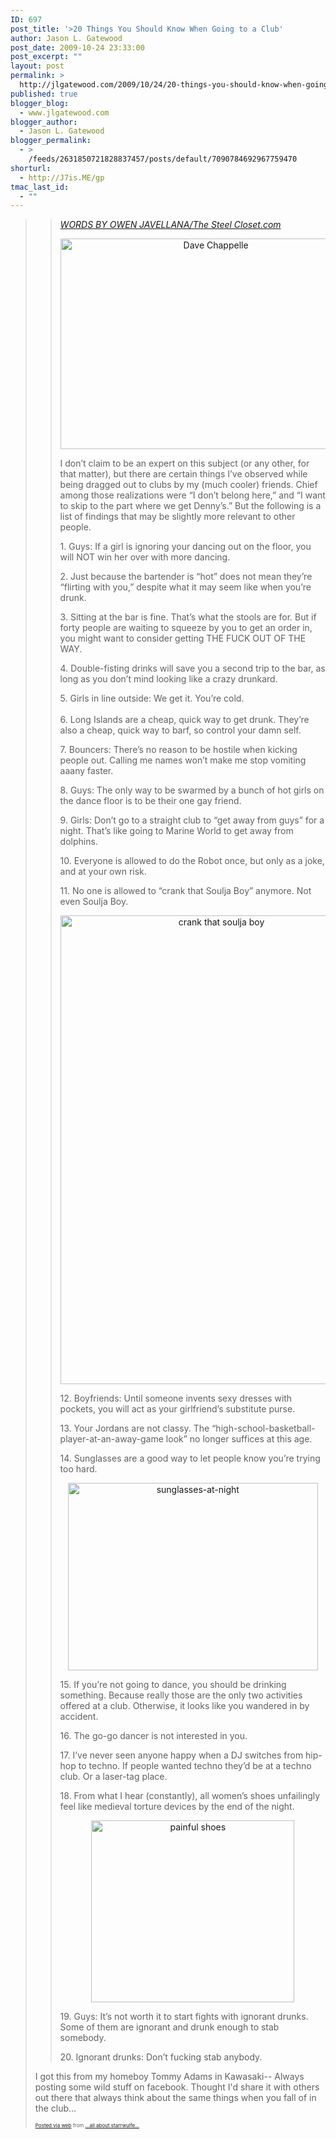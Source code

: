 ```yaml
---
ID: 697
post_title: '>20 Things You Should Know When Going to a Club'
author: Jason L. Gatewood
post_date: 2009-10-24 23:33:00
post_excerpt: ""
layout: post
permalink: >
  http://jlgatewood.com/2009/10/24/20-things-you-should-know-when-going-to-a-club/
published: true
blogger_blog:
  - www.jlgatewood.com
blogger_author:
  - Jason L. Gatewood
blogger_permalink:
  - >
    /feeds/2631850721828837457/posts/default/7090784692967759470
shorturl:
  - http://J7is.ME/gp
tmac_last_id:
  - ""
---
```

><div> <blockquote><div>            				<p><a href="http://steelcloset.com/2009/10/06/save-yourself-the-embarrassment-20-things-you-should-know-when-going-to-a-club/"><em>WORDS BY OWEN JAVELLANA/The Steel Closet.com</em></a></p>  <p style="text-align: center;"><a href="http://www.jlgatewood.com/wp-content/uploads/2010/10/Dave-Chappelle.jpg"><img title="Dave Chappelle" src="http://www.jlgatewood.com/wp-content/uploads/2010/10/Dave-Chappelle.jpg" height="337" alt="Dave Chappelle" width="482" /></a></p><p></p>  <p>I don’t claim to be an expert on this subject (or any other, for that matter), but there are certain things I’ve observed while being dragged out to clubs by my (much cooler) friends. Chief among those realizations were “I don’t belong here,” and “I want to skip to the part where we get Denny’s.” But the following is a list of findings that may be slightly more relevant to other people.</p>  <p>1. Guys: If a girl is ignoring your dancing out on the floor, you will NOT win her over with more dancing.</p>  <p>2. Just because the bartender is “hot” does not mean they’re “flirting with you,” despite what it may seem like when you’re drunk.</p>  <p>3. Sitting at the bar is fine. That’s what the stools are for. But if forty people are waiting to squeeze by you to get an order in, you might want to consider getting THE FUCK OUT OF THE WAY.</p>  <p>4. Double-fisting drinks will save you a second trip to the bar, as long as you don’t mind looking like a crazy drunkard.</p>  <p>5. Girls in line outside: We get it. You’re cold.<br />  <span></span><br />  6. Long Islands are a cheap, quick way to get drunk. They’re also a cheap, quick way to barf, so control your damn self.</p>  <p>7. Bouncers: There’s no reason to be hostile when kicking people out. Calling me names won’t make me stop vomiting aaany faster.</p>  <p>8. Guys: The only way to be swarmed by a bunch of hot girls on the dance floor is to be their one gay friend.</p>  <p>9. Girls: Don’t go to a straight club to “get away from guys” for a night. That’s like going to Marine World to get away from dolphins.</p>  <p>10. Everyone is allowed to do the Robot once, but only as a joke, and at your own risk.</p>  <p>11. No one is allowed to “crank that Soulja Boy” anymore. Not even Soulja Boy.</p>  <p style="text-align: center;"><a href="http://www.jlgatewood.com/wp-content/uploads/2010/10/crank-that-soulja-boy.jpg"><img title="crank that soulja boy" src="http://www.jlgatewood.com/wp-content/uploads/2010/10/crank-that-soulja-boy.jpg" height="750" alt="crank that soulja boy" width="500" /></a></p><p></p>  <p>12. Boyfriends: Until someone invents sexy dresses with pockets, you will act as your girlfriend’s substitute purse.</p>  <p>13. Your Jordans are not classy. The “high-school-basketball-player-at-an-away-game look” no longer suffices at this age.</p>  <p>14. Sunglasses are a good way to let people know you’re trying too hard.</p>  <p style="text-align: center;"><a href="http://www.jlgatewood.com/wp-content/uploads/2010/10/sunglasses-at-night.jpg"><img title="sunglasses-at-night" src="http://www.jlgatewood.com/wp-content/uploads/2010/10/sunglasses-at-night.jpg" height="300" alt="sunglasses-at-night" width="400" /></a></p><p></p>  <p>15. If you’re not going to dance, you should be drinking something. Because really those are the only two activities offered at a club. Otherwise, it looks like you wandered in by accident.</p>  <p>16. The go-go dancer is not interested in you.</p>  <p>17. I’ve never seen anyone happy when a DJ switches from hip-hop to techno. If people wanted techno they’d be at a techno club. Or a laser-tag place.</p>  <p>18. From what I hear (constantly), all women’s shoes unfailingly feel like medieval torture devices by the end of the night.</p>  <p style="text-align: center;"><a href="http://www.jlgatewood.com/wp-content/uploads/2010/10/painful-shoes.jpg"><img title="painful shoes" src="http://www.jlgatewood.com/wp-content/uploads/2010/10/painful-shoes.jpg" height="291" alt="painful shoes" width="325" /></a></p><p></p>  <p>19. Guys: It’s not worth it to start fights with ignorant drunks. Some of them are ignorant and drunk enough to stab somebody.</p>  <p>20. Ignorant drunks: Don’t fucking stab anybody.</p></div></blockquote> <p>I got this from my homeboy Tommy Adams in Kawasaki-- Always posting some wild stuff on facebook.  Thought I'd share it with others out there that always think about the same things when you fall of in the club...</p></div>      <p style="font-size: 8px;">  <a href="http://posterous.com">Posted via web</a>   from <a href="http://starrwulfe.posterous.com/20-things-you-should-know-when-going-to-a-clu">...all about starrwulfe...</a>  </p>